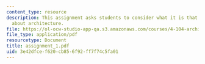 ```yaml
---
content_type: resource
description: This assignment asks students to consider what it is that interests them
  about architecture.
file: https://ol-ocw-studio-app-qa.s3.amazonaws.com/courses/4-104-architecture-studio-intentions-spring-2005/3e42dfcef620cb856f92ff7f74c5fa01_assignment_1.pdf
file_type: application/pdf
resourcetype: Document
title: assignment_1.pdf
uid: 3e42dfce-f620-cb85-6f92-ff7f74c5fa01
---
```


